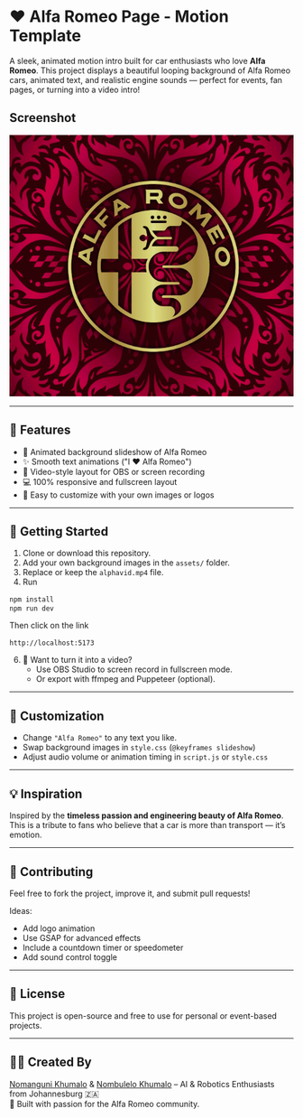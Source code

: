 # ❤️ Alfa Romeo Page - Motion Template

A sleek, animated motion intro built for car enthusiasts who love **Alfa Romeo**. This project displays a beautiful looping background of Alfa Romeo cars, animated text, and realistic engine sounds — perfect for events, fan pages, or turning into a video intro!

## Screenshot

![Screenshot](./alfa_romeo.png)

---

## 🚗 Features

- 🔁 Animated background slideshow of Alfa Romeo 
- ✨ Smooth text animations ("I ❤️ Alfa Romeo")
- 🎥 Video-style layout for OBS or screen recording
- 💻 100% responsive and fullscreen layout
- 🔧 Easy to customize with your own images or logos

---

## 🚀 Getting Started

1. Clone or download this repository.
2. Add your own background images in the `assets/` folder.
3. Replace or keep the `alphavid.mp4` file.
4. Run
```
npm install
npm run dev
```

Then click on the link

```
http://localhost:5173
```

6. 🎥 Want to turn it into a video?
   - Use OBS Studio to screen record in fullscreen mode.
   - Or export with ffmpeg and Puppeteer (optional).

---

## 🔧 Customization

- Change `"Alfa Romeo"` to any text you like.
- Swap background images in `style.css` (`@keyframes slideshow`)
- Adjust audio volume or animation timing in `script.js` or `style.css`

---

## 💡 Inspiration

Inspired by the **timeless passion and engineering beauty of Alfa Romeo**. This is a tribute to fans who believe that a car is more than transport — it’s emotion.

---

## 🤝 Contributing

Feel free to fork the project, improve it, and submit pull requests!

Ideas:
- Add logo animation
- Use GSAP for advanced effects
- Include a countdown timer or speedometer
- Add sound control toggle

---

## 📜 License

This project is open-source and free to use for personal or event-based projects.

---

## 👨‍🔧 Created By

[Nomanguni Khumalo](https://github.com/nomahk25)  &  [Nombulelo Khumalo](https://github.com/Nombulelo-Khumalo) – AI & Robotics Enthusiasts from Johannesburg 🇿🇦  
 🤝 Built with passion for the Alfa Romeo community.  

